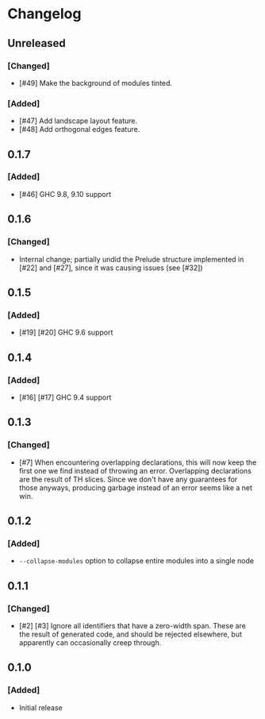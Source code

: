 # Changelog

## Unreleased
### [Changed]
- [#49] Make the background of modules tinted.

### [Added]
- [#47] Add landscape layout feature.
- [#48] Add orthogonal edges feature.

## 0.1.7
### [Added]
- [#46] GHC 9.8, 9.10 support

## 0.1.6
### [Changed]
- Internal change; partially undid the Prelude structure implemented in [#22] and [#27], since it was causing issues (see [#32])

## 0.1.5
### [Added]
- [#19] [#20] GHC 9.6 support

## 0.1.4
### [Added]
- [#16] [#17] GHC 9.4 support

## 0.1.3

### [Changed]
- [#7] When encountering overlapping declarations, this will now keep the first one we find instead of throwing an error. Overlapping declarations are the result of TH slices. Since we don't have any guarantees for those anyways, producing garbage instead of an error seems like a net win.

## 0.1.2

### [Added]

- `--collapse-modules` option to collapse entire modules into a single node

## 0.1.1

### [Changed]
- [#2] [#3] Ignore all identifiers that have a zero-width span. These are the result of generated code, and should be rejected elsewhere, but apparently can occasionally creep through.

## 0.1.0

### [Added]
- Initial release
